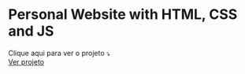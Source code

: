 # Personal Website with HTML, CSS and JS

Clique aqui para ver o projeto ⤵  
[Ver projeto](https://devdavisvc.github.io/personal-website/)